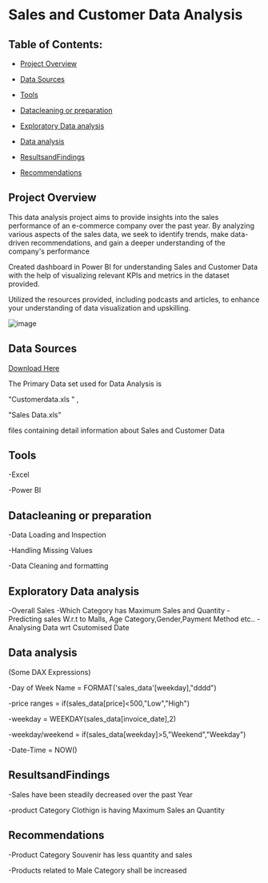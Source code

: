 # Sales and Customer Data Analysis


## Table of Contents:

- [Project Overview](#project-overview)

- [Data Sources](#data-sources)


- [Tools](#tools)
  

- [Datacleaning or preparation](#datacleaning-or-preparation)


- [Exploratory Data analysis](#exploratory-data-analysis)


- [Data analysis](#data-analysis)
  

- [ResultsandFindings](#resultsandfindings)
  

- [Recommendations](#recommendations)
  


## Project Overview

This data analysis project aims to provide insights into the sales performance of an e-commerce company over the past year. By analyzing various aspects of the sales data, we seek to identify trends, make data-driven recommendations, and gain a deeper understanding of the company's performance

Created dashboard in Power BI for understanding Sales and Customer Data  with the help of visualizing relevant KPIs and metrics in the dataset provided.

Utilized the resources provided, including podcasts and articles, to enhance your understanding of data visualization and upskilling.
 

 ![image](https://github.com/ramkamarajugadda/Portfolio/assets/154403806/c00e03ba-ea21-4b2e-a78b-de495b70ec10)

 

## Data Sources

[Download Here](https://www.kaggle.com/datasets/dataceo/sales-and-customer-data/data)

 The Primary Data set used for Data Analysis is 
 
 "Customerdata.xls " , 
 
 "Sales Data.xls"
 
 files containing detail information about Sales and Customer Data
 
## Tools 

-Excel

-Power BI

## Datacleaning or preparation


-Data Loading and Inspection

-Handling Missing Values

-Data Cleaning and formatting

## Exploratory Data analysis


-Overall Sales 
-Which Category has Maximum Sales and Quantity
-Predicting sales W.r.t to Malls, Age Category,Gender,Payment Method etc..
-Analysing Data wrt Csutomised Date

## Data analysis 

(Some DAX Expressions)


-Day of Week Name = FORMAT('sales_data'[weekday],"dddd")

-price ranges = if(sales_data[price]<500,"Low","High")

-weekday = WEEKDAY(sales_data[invoice_date],2)

-weekday/weekend = if(sales_data[weekday]>5,"Weekend","Weekday")

-Date-Time = NOW()

## ResultsandFindings


-Sales have been steadily decreased over the past Year

-product Category Clothign is having Maximum Sales an Quantity

## Recommendations


-Product Category Souvenir has less quantity and sales

-Products related to Male Category shall be increased







